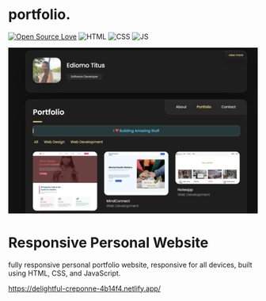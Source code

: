 # portfolio.

[![Open Source Love](https://badges.frapsoft.com/os/v1/open-source.svg?style=flat)](https://github.com/ellerbrock/open-source-badges/)
![HTML](https://img.shields.io/badge/HTML%20-light.svg?&style=flat&logo=html5&logoColor=%23F7DF1E&color=FF6347)
![CSS](https://img.shields.io/badge/CSS%20-light.svg?&style=flat&logo=css3&logoColor=%23F7DF1E&color=1E90FF)
![JS](https://img.shields.io/badge/Javascript%20-%23323330.svg?&style=flat&logo=javascript&logoColor=%23F7DF1E&color=008080)

![Personal Website](images/screen.png)


# Responsive Personal Website 
fully responsive personal portfolio website, responsive for all devices, built using HTML, CSS, and JavaScript.

https://delightful-creponne-4b14f4.netlify.app/